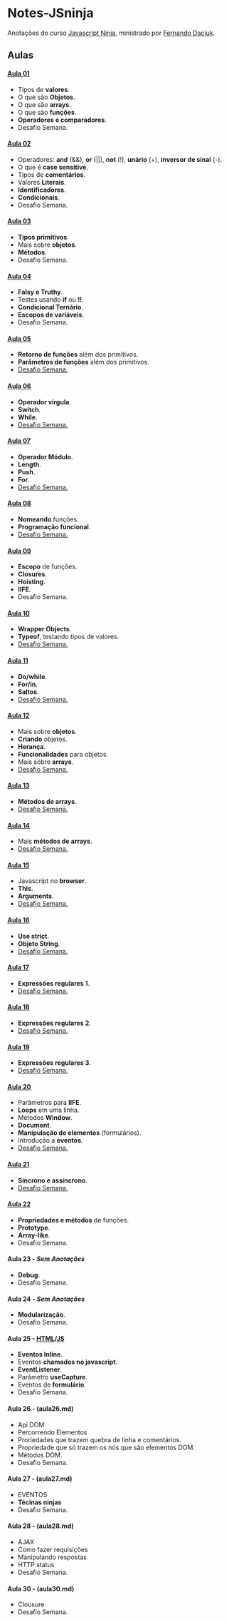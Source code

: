 # Notes-JSninja
Anotações do curso [Javascript Ninja](http://blog.da2k.com.br/curso-javascript-ninja/), ministrado por [Fernando Daciuk](https://github.com/fdaciuk).

## Aulas
#### [Aula 01](01.md)
  * Tipos de __valores__.
  * O que são __Objetos__.
  * O que são __arrays__.
  * O que são __funções__.
  * __Operadores e comparadores__.
  * Desafio Semana.

#### [Aula 02](02.md)
  * Operadores: __and__ (&&), __or__ (||), __not__ (!), __unário__ (+), __inversor de sinal__ (-).
  * O que é __case sensitive__.
  * Tipos de __comentários__.
  * Valores __Literais__.
  * __Identificadores__.
  * __Condicionais__.
  * Desafio Semana.

#### [Aula 03](03.md)
  * __Tipos primitivos__.
  * Mais sobre __objetos__.
  * __Métodos__.
  * Desafio Semana.

#### [Aula 04](.md)
  * __Falsy e Truthy__.
  * Testes usando __if__ ou __!!__.
  * __Condicional Ternário__.
  * __Escopos de variáveis__.
  * Desafio Semana.

#### [Aula 05](05.md)
  * __Retorno de funções__ além dos primitivos.
  * __Parâmetros de funções__ além dos primitivos.
  *  [Desafio Semana.](files/schallenge-05.js)

#### [Aula 06](06.md)
  * __Operador vírgula__.
  * __Switch__.
  * __While__.
  * [Desafio Semana.](files/challenge-06.js)

#### [Aula 07](07.md)
  * __Operador Módulo__.
  * __Length__.
  * __Push__.
  * __For__.
  * [Desafio Semana.](files/challenge-07.js)

#### [Aula 08](08.md)
  * __Nomeando__ funções.
  * __Programação funcional__.
  * [Desafio Semana.](files/challenge-08.js)

#### [Aula 09](09.md)
  * __Escopo__ de funções.
  * __Closures__.
  * __Hoisting__.
  * __IIFE__.
  * Desafio Semana.

#### [Aula 10](10.md)
  * __Wrapper Objects__.
  * __Typeof__, testando tipos de valores.
  * [Desafio Semana.](files/challenge-10.js)

#### [Aula 11](11.md)
  * __Do/while__.
  * __For/in__.
  * __Saltos__.
  * [Desafio Semana.](files/challenge-11.js)

#### [Aula 12](12.md)
  * Mais sobre __objetos__.
  * __Criando__ objetos.
  * __Herança__.
  * __Funcionalidades__ para objetos.
  * Mais sobre __arrays__.
  * [Desafio Semana.](files/challenge-12.js)

#### [Aula 13](13.md)
  * __Métodos de arrays__.
  * [Desafio Semana.](files/challenge-13.js)

#### [Aula 14](14.md)
  * Mais __métodos de arrays__.
  * [Desafio Semana.](files/challenge-14.js)

#### [Aula 15](15.md)
  * Javascript no __browser__.
  * __This__.
  * __Arguments__.
  * [Desafio Semana.](files/challenge-15.js)

#### [Aula 16](16.md)
  * __Use strict__.
  * __Objeto String__.
  * [Desafio Semana.](files/challenge-16.js)

#### [Aula 17](17.md)
  * __Expressões regulares 1__.
  * [Desafio Semana.](files/challenge-17.js)

#### [Aula 18](18.md)
 * __Expressões regulares 2__.
 * [Desafio Semana.](files/challenge-18.js)

#### [Aula 19](19.md)
 * __Expressões regulares 3__.
 * [Desafio Semana.](files/challenge-19.js)

#### [Aula 20](20.md)
 * Parâmetros para __IIFE__.
 * __Loops__ em uma linha.
 * Métodos __Window__.
 * __Document__.
 * __Manipulação de elementos__ (formulários).
 * Introdução a __eventos__.
 * [Desafio Semana.](files/challenge-20.js)

#### [Aula 21](21.md)
  * __Síncrono e assíncrono__.
  * [Desafio Semana.](files/challenge-21.js)

#### [Aula 22](22.md)
  * __Propriedades e métodos__ de funções.
  * __Prototype__.
  * __Array-like__.
  * Desafio Semana.

#### Aula 23 - *Sem Anotações*
  * __Debug__.
  * Desafio Semana.

#### Aula 24 - *Sem Anotações*
  * __Modularização__.
  * Desafio Semana.

#### Aula 25 - [HTML](aula25.html)/[JS](aula25.md)
  * __Eventos Inline__.
  * Eventos __chamados no javascript__.
  * __EventListener__.
  * Parâmetro __useCapture__.
  * Eventos de __formulário__.
  * Desafio Semana.

#### Aula 26 - (aula26.md)
  * Api DOM
  * Percorrendo Elementos
  * Proriedades que trazem quebra de linha e comentários.
  * Propriedade que só trazem os nós que são elementos DOM.
  * Métodos DOM.
  * Desafio Semana.

#### Aula 27 - (aula27.md)
  * EVENTOS
  * __Técinas ninjas__
  * Desafio Semana.

#### Aula 28 - (aula28.md)
  * AJAX
  * Como fazer requisições
  * Manipulando respostas
  * HTTP status
  * Desafio Semana.

#### Aula 30 - (aula30.md)
  * Clousure
  * Desafio Semana.
